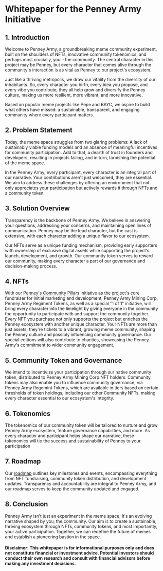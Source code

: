 # Whitepaper for the Penney Army Initiative

## 1. Introduction
Welcome to Penney Army, a groundbreaking meme community experiment, built on the shoulders of NFTs, innovative community tokenomics, and perhaps most crucially, you – the community. The central character in this project may be Penney, but every character that comes alive through the community's interaction is as vital as Penney to our project's ecosystem.

Just like a thriving metropolis, we draw our vitality from the diversity of our inhabitants. So, every character you birth, every idea you propose, and every vibe you contribute, they all help grow and diversify the Penney culture, making us more resilient, more vibrant, and more innovative.

Based on popular meme projects like Pepe and BAYC, we aspire to build what others have missed: a sustainable, transparent, and engaging community where every participant matters.

## 2. Problem Statement
Today, the meme space struggles from two glaring problems: A lack of sustainably viable funding models and an absence of meaningful incentives for community participation. Add to that, a dearth of trust in founders and developers, resulting in projects failing, and in turn, tarnishing the potential of the meme space.

In the Penney Army, every participant, every character is an integral part of our narrative. Your contributions aren't just welcomed, they are essential. We aim to address these challenges by offering an environment that not only appreciates your participation but actively rewards it through NFTs and a community token.

## 3. Solution Overview
Transparency is the backbone of Penney Army. We believe in answering your questions, addressing your concerns, and maintaining open lines of communication. Penney may be the lead character, but the cast is extensive, with each character adding a unique flavor to our ecosystem.

Our NFTs serve as a unique funding mechanism, providing early supporters with ownership of exclusive digital assets while supporting the project's launch, development, and growth. Our community token serves to reward our community, making every character a part of our governance and decision-making process.

## 4. NFTs
With our [Penney's Community Pillars](https://nft.penneyarmy.com) initiative as the project's core fundraiser for initial marketing and development, Penney Army Mining Corp, Penney Army Regiment Tokens, as well as a special "1 of 1" initiative, will bring every character into the limelight by giving everyone in the community the opportunity to participate with and support the community together. Every NFT you purchase not only supports the project but enriches the Penney ecosystem with another unique character. Your NFTs are more than just assets; they're tickets to a vibrant, growing meme community, shaping the Penney culture and possibly influencing community governance. Our special editions will also contribute to charities, showcasing the Penney Army's commitment to wider community engagement.

## 5. Community Token and Governance
We intend to incentivize your participation through our native community token, distributed to Penney Army Mining Corp NFT holders. Community tokens may also enable you to influence community governance, via Penney Army Regemint Tokens, which are available in tiers based on certain thresholds of token holdings, including our other Community NFTs, making every character essential to our ecosystem's integrity.

## 6. Tokenomics
The tokenomics of our community token will be tailored to nurture and grow Penney Army ecosystem, feature governance capabilities, and more. As every character and participant helps shape our narrative, these tokenomics will tie the success and sustainability of Penney to your participation.

## 7. Roadmap
Our [roadmap](https://penneyarmy.com/#Roadmap) outlines key milestones and events, encompassing everything from NFT fundraising, community token distribution, and development updates. Transparency and accountability are integral to Penney Army, and our roadmap serves to keep the community updated and engaged.

## 8. Conclusion
Penney Army isn't just an experiment in the meme space; it's an evolving narrative shaped by you, the community. Our aim is to create a sustainable, thriving ecosystem through NFTs, community tokens, and most importantly, your active participation. Together, we can redefine the future of memes and establish a pioneering bastion in the space.

#### Disclaimer: This whitepaper is for informational purposes only and does not constitute financial or investment advice. Potential investors should conduct their own research and consult with financial advisors before making any investment decisions.

